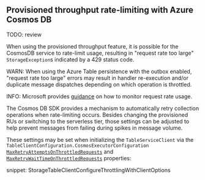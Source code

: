 ## Provisioned throughput rate-limiting with Azure Cosmos DB

TODO: review


When using the provisioned throughput feature, it is possible for the CosmosDB service to rate-limit usage, resulting in "request rate too large" `StorageException`s indicated by a 429 status code.

WARN: When using the Azure Table persistence with the outbox enabled, "request rate too large" errors may result in handler re-execution and/or duplicate message dispatches depending on which operation is throttled.

INFO: Microsoft provides [guidance](https://docs.microsoft.com/en-us/azure/cosmos-db/monitor-request-unit-usage) on how to monitor request rate usage.

The Cosmos DB SDK provides a mechanism to automatically retry collection operations when rate-limiting occurs. Besides changing the provisioned RUs or switching to the serverless tier, those settings can be adjusted to help prevent messages from failing during spikes in message volume.

These settings may be set when initializing the `TableServiceClient` via the `TableClientConfiguration.CosmosExecutorConfiguration` [`MaxRetryAttemptsOnThrottledRequests`](https://docs.microsoft.com/en-us/dotnet/api/microsoft.azure.cosmos.table.cosmosexecutorconfiguration.maxretryattemptsonthrottledrequests?view=azure-dotnet) and [`MaxRetryWaitTimeOnThrottledRequests`](https://docs.microsoft.com/en-us/dotnet/api/microsoft.azure.cosmos.table.cosmosexecutorconfiguration.maxretrywaittimeonthrottledrequests?view=azure-dotnet) properties:

snippet: StorageTableClientConfigureThrottlingWithClientOptions
